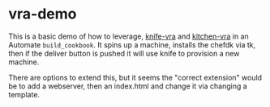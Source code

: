 # vra-demo

This is a basic demo of how to leverage, [knife-vra][knife] and [kitchen-vra][kitchen]
in an Automate `build_cookbook`. It spins up a machine, installs the chefdk via tk, then if
the deliver button is pushed it will use knife to provision a new machine.

There are options to extend this, but it seems the "correct extension" would be to add
a webserver, then an index.html and change it via changing a template.


[knife]: https://github.com/chef-partners/knife-vrealize
[kitchen]: https://github.com/chef-partners/knife-vra
